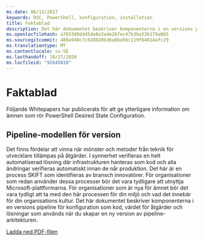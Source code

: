 ```yaml
---
ms.date: 06/12/2017
keywords: DSC, PowerShell, konfiguration, installation
title: Faktablad
description: Det här dokumentet beskriver komponenterna i en versions pipeline för konfiguration som kod, värdet för åtgärder och lösningar som används när du skapar en ny version av pipeline-arkitekturen.
ms.openlocfilehash: a765300ddd5de8a3a4e26fec47b3ba53b179a0b5
ms.sourcegitcommit: 488a940c7c828820b36a6ba56c119f64614afc29
ms.translationtype: MT
ms.contentlocale: sv-SE
ms.lasthandoff: 10/27/2020
ms.locfileid: "92645010"
---
```

# <a name="whitepapers"></a>Faktablad

Följande Whitepapers har publicerats för att ge ytterligare information om ämnen som rör PowerShell Desired State Configuration.

## <a name="the-release-pipeline-model"></a>Pipeline-modellen för version

Det finns fördelar att vinna när mönster och metoder från teknik för utvecklare tillämpas på åtgärder. I synnerhet verifieras en helt automatiserad lösning där infrastrukturen hanteras som kod och alla ändringar verifieras automatiskt innan de når produktion. Det här är en process SKIFT som identifieras av bransch innovatörer. För organisationer som redan använder dessa processer bör det vara tydligare att utnyttja Microsoft-plattformarna. För organisationer som är nya för ämnet bör det vara tydligt att ta med den här processen för din miljö och vad det innebär för din organisations kultur. Det här dokumentet beskriver komponenterna i en versions pipeline för konfiguration som kod, värdet för åtgärder och lösningar som används när du skapar en ny version av pipeline-arkitekturen.

[Ladda ned PDF-filen](https://aka.ms/thereleasepipelinemodelpdf)
